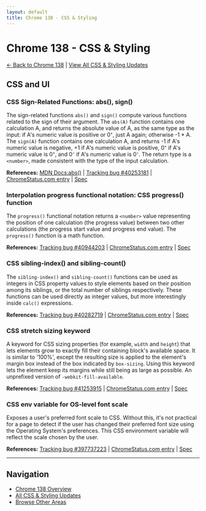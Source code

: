 ```yaml
---
layout: default
title: Chrome 138 - CSS & Styling
---
```


# Chrome 138 - CSS & Styling

[← Back to Chrome 138](./) | [View All CSS & Styling Updates](/areas/css/)

## CSS and UI

### CSS Sign-Related Functions: abs(), sign()

The sign-related functions `abs()` and `sign()` compute various functions related to the sign of their argument. The `abs(A)` function contains one calculation A, and returns the absolute value of A, as the same type as the input: if A's numeric value is positive or 0⁺, just A again; otherwise -1 * A. The `sign(A)` function contains one calculation A, and returns -1 if A's numeric value is negative, +1 if A's numeric value is positive, 0⁺ if A's numeric value is 0⁺, and 0⁻ if A's numeric value is 0⁻. The return type is a `<number>`, made consistent with the type of the input calculation.

**References:** [MDN Docs:abs()](https://developer.mozilla.org/docs/Web/CSS/abs) | [Tracking bug #40253181](https://bugs.chromium.org/p/chromium/issues/detail?id=40253181) | [ChromeStatus.com entry](https://chromestatus.com/feature/5196860094464000) | [Spec](https://www.w3.org/TR/css-values-4/#sign-funcs)

### Interpolation progress functional notation: CSS progress() function

The `progress()` functional notation returns a `<number>` value representing the position of one calculation (the progress value) between two other calculations (the progress start value and progress end value). The `progress()` function is a math function.

**References:** [Tracking bug #40944203](https://bugs.chromium.org/p/chromium/issues/detail?id=40944203) | [ChromeStatus.com entry](https://chromestatus.com/feature/5096136905244672) | [Spec](https://www.w3.org/TR/css-values-5/#progress-notation)

### CSS sibling-index() and sibling-count()

The `sibling-index()` and `sibling-count()` functions can be used as integers in CSS property values to style elements based on their position among its siblings, or the total number of siblings respectively. These functions can be used directly as integer values, but more interestingly inside `calc()` expressions.

**References:** [Tracking bug #40282719](https://bugs.chromium.org/p/chromium/issues/detail?id=40282719) | [ChromeStatus.com entry](https://chromestatus.com/feature/5649901281918976) | [Spec](https://www.w3.org/TR/css-values-5/#sibling-functions)

### CSS stretch sizing keyword

A keyword for CSS sizing properties (for example, `width` and `height`) that lets elements grow to exactly fill their containing block's available space. It is similar to '100%', except the resulting size is applied to the element's margin box instead of the box indicated by `box-sizing`. Using this keyword lets the element keep its margins while still being as large as possible. An unprefixed version of `-webkit-fill-available`.

**References:** [Tracking bug #41253915](https://bugs.chromium.org/p/chromium/issues/detail?id=41253915) | [ChromeStatus.com entry](https://chromestatus.com/feature/5102457485459456) | [Spec](https://www.w3.org/TR/css-sizing-4/#valdef-width-stretch)

### CSS env variable for OS-level font scale

Exposes a user's preferred font scale to CSS. Without this, it's not practical for a page to detect if the user has changed their preferred font size using the Operating System's preferences. This CSS environment variable will reflect the scale chosen by the user.

**References:** [Tracking bug #397737223](https://bugs.chromium.org/p/chromium/issues/detail?id=397737223) | [ChromeStatus.com entry](https://chromestatus.com/feature/5106542883938304) | [Spec](https://www.w3.org/TR/css-env-1/#os-font-scale)


---

## Navigation
- [Chrome 138 Overview](./)
- [All CSS & Styling Updates](/areas/css/)
- [Browse Other Areas](./)
